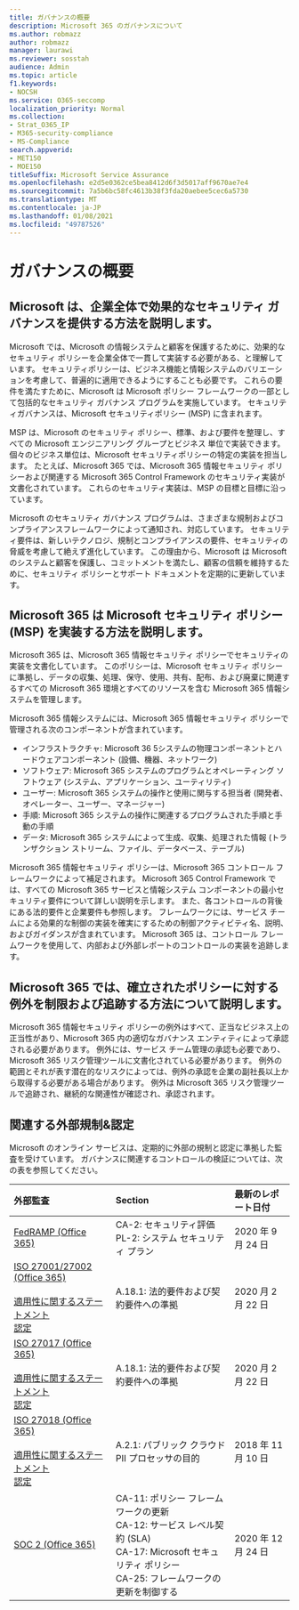 ```yaml
---
title: ガバナンスの概要
description: Microsoft 365 のガバナンスについて
ms.author: robmazz
author: robmazz
manager: laurawi
ms.reviewer: sosstah
audience: Admin
ms.topic: article
f1.keywords:
- NOCSH
ms.service: O365-seccomp
localization_priority: Normal
ms.collection:
- Strat_O365_IP
- M365-security-compliance
- MS-Compliance
search.appverid:
- MET150
- MOE150
titleSuffix: Microsoft Service Assurance
ms.openlocfilehash: e2d5e0362ce5bea8412d6f3d5017aff9670ae7e4
ms.sourcegitcommit: 7a5b6bc58fc4613b38f3fda20aebee5cec6a5730
ms.translationtype: MT
ms.contentlocale: ja-JP
ms.lasthandoff: 01/08/2021
ms.locfileid: "49787526"
---
```

# <a name="governance-overview"></a>ガバナンスの概要

## <a name="how-does-microsoft-provide-effective-security-governance-across-the-enterprise"></a>Microsoft は、企業全体で効果的なセキュリティ ガバナンスを提供する方法を説明します。

Microsoft では、Microsoft の情報システムと顧客を保護するために、効果的なセキュリティ ポリシーを企業全体で一貫して実装する必要がある、と理解しています。 セキュリティポリシーは、ビジネス機能と情報システムのバリエーションを考慮して、普遍的に適用できるようにすることも必要です。 これらの要件を満たすために、Microsoft は Microsoft ポリシー フレームワークの一部として包括的なセキュリティ ガバナンス プログラムを実施しています。 セキュリティガバナンスは、Microsoft セキュリティポリシー (MSP) に含まれます。

MSP は、Microsoft のセキュリティ ポリシー、標準、および要件を整理し、すべての Microsoft エンジニアリング グループとビジネス 単位で実装できます。 個々のビジネス単位は、Microsoft セキュリティポリシーの特定の実装を担当します。 たとえば、Microsoft 365 では、Microsoft 365 情報セキュリティ ポリシーおよび関連する Microsoft 365 Control Framework のセキュリティ実装が文書化されています。 これらのセキュリティ実装は、MSP の目標と目標に沿っています。

Microsoft のセキュリティ ガバナンス プログラムは、さまざまな規制およびコンプライアンスフレームワークによって通知され、対応しています。 セキュリティ要件は、新しいテクノロジ、規制とコンプライアンスの要件、セキュリティの脅威を考慮して絶えず進化しています。 この理由から、Microsoft は Microsoft のシステムと顧客を保護し、コミットメントを満たし、顧客の信頼を維持するために、セキュリティ ポリシーとサポート ドキュメントを定期的に更新しています。

## <a name="how-does-microsoft-365-implement-the-microsoft-security-policy-msp"></a>Microsoft 365 は Microsoft セキュリティ ポリシー (MSP) を実装する方法を説明します。

Microsoft 365 は、Microsoft 365 情報セキュリティ ポリシーでセキュリティの実装を文書化しています。 このポリシーは、Microsoft セキュリティ ポリシーに準拠し、データの収集、処理、保守、使用、共有、配布、および廃棄に関連するすべての Microsoft 365 環境とすべてのリソースを含む Microsoft 365 情報システムを管理します。

Microsoft 365 情報システムには、Microsoft 365 情報セキュリティ ポリシーで管理される次のコンポーネントが含まれています。

- インフラストラクチャ: Microsoft 36 5システムの物理コンポーネントとハードウェアコンポーネント (設備、機器、ネットワーク)
- ソフトウェア: Microsoft 365 システムのプログラムとオペレーティング ソフトウェア (システム、アプリケーション、ユーティリティ)
- ユーザー: Microsoft 365 システムの操作と使用に関与する担当者 (開発者、オペレーター、ユーザー、マネージャー)
- 手順: Microsoft 365 システムの操作に関連するプログラムされた手順と手動の手順
- データ: Microsoft 365 システムによって生成、収集、処理された情報 (トランザクション ストリーム、ファイル、データベース、テーブル)

Microsoft 365 情報セキュリティ ポリシーは、Microsoft 365 コントロール フレームワークによって補足されます。 Microsoft 365 Control Framework では、すべての Microsoft 365 サービスと情報システム コンポーネントの最小セキュリティ要件について詳しい説明を示します。 また、各コントロールの背後にある法的要件と企業要件も参照します。 フレームワークには、サービス チームによる効果的な制御の実装を確実にするための制御アクティビティ名、説明、およびガイダンスが含まれています。 Microsoft 365 は、コントロール フレームワークを使用して、内部および外部レポートのコントロールの実装を追跡します。

## <a name="how-does-microsoft-365-limit-and-track-exceptions-to-established-policies"></a>Microsoft 365 では、確立されたポリシーに対する例外を制限および追跡する方法について説明します。

Microsoft 365 情報セキュリティ ポリシーの例外はすべて、正当なビジネス上の正当性があり、Microsoft 365 内の適切なガバナンス エンティティによって承認される必要があります。 例外には、サービス チーム管理の承認も必要であり、Microsoft 365 リスク管理ツールに文書化されている必要があります。 例外の範囲とそれが表す潜在的なリスクによっては、例外の承認を企業の副社長以上から取得する必要がある場合があります。 例外は Microsoft 365 リスク管理ツールで追跡され、継続的な関連性が確認され、承認されます。

## <a name="related-external-regulations--certifications"></a>関連する外部規制&認定

Microsoft のオンライン サービスは、定期的に外部の規制と認定に準拠した監査を受けています。 ガバナンスに関連するコントロールの検証については、次の表を参照してください。

| **外部監査** | **Section** | **最新のレポート日付** |
|:--------------------|:------------|:-----------------------|
| [FedRAMP (Office 365)](https://compliance.microsoft.com/compliancemanager) | CA-2: セキュリティ評価 <br> PL-2: システム セキュリティ プラン | 2020 年 9 月 24 日 |
| [ISO 27001/27002 (Office 365)](https://servicetrust.microsoft.com/ViewPage/MSComplianceGuideV3?command=Download&downloadType=Document&downloadId=d7864d4f-e053-4cc4-a964-fa526d07c3be&tab=7027ead0-3d6b-11e9-b9e1-290b1eb4cdeb&docTab=7027ead0-3d6b-11e9-b9e1-290b1eb4cdeb_ISO_Reports) <br><br> [適用性に関するステートメント](https://servicetrust.microsoft.com/ViewPage/MSComplianceGuide?command=Download&downloadType=Document&downloadId=8ee1e46b-2ada-4e7b-bb7d-4c55a8cb6fcd&docTab=4ce99610-c9c0-11e7-8c2c-f908a777fa4d_ISO_Reports) <br> [認定](https://servicetrust.microsoft.com/ViewPage/MSComplianceGuideV3?command=Download&downloadType=Document&downloadId=1e84a14a-2468-45ac-9412-5e53250d57ec&tab=7027ead0-3d6b-11e9-b9e1-290b1eb4cdeb&docTab=7027ead0-3d6b-11e9-b9e1-290b1eb4cdeb_ISO_Reports) | A.18.1: 法的要件および契約要件への準拠 | 2020 月 2 月 22 日 |
| [ISO 27017 (Office 365)](https://servicetrust.microsoft.com/ViewPage/MSComplianceGuideV3?command=Download&downloadType=Document&downloadId=d7864d4f-e053-4cc4-a964-fa526d07c3be&tab=7027ead0-3d6b-11e9-b9e1-290b1eb4cdeb&docTab=7027ead0-3d6b-11e9-b9e1-290b1eb4cdeb_ISO_Reports) <br><br> [適用性に関するステートメント](https://servicetrust.microsoft.com/ViewPage/MSComplianceGuide?command=Download&downloadType=Document&downloadId=8ee1e46b-2ada-4e7b-bb7d-4c55a8cb6fcd&docTab=4ce99610-c9c0-11e7-8c2c-f908a777fa4d_ISO_Reports) <br> [認定](https://servicetrust.microsoft.com/ViewPage/MSComplianceGuideV3?command=Download&downloadType=Document&downloadId=70de0999-5451-43a3-9ef4-761e8fbfb1a3&tab=7027ead0-3d6b-11e9-b9e1-290b1eb4cdeb&docTab=7027ead0-3d6b-11e9-b9e1-290b1eb4cdeb_ISO_Reports) | A.18.1: 法的要件および契約要件への準拠 | 2020 月 2 月 22 日 |
| [ISO 27018 (Office 365)](https://servicetrust.microsoft.com/ViewPage/MSComplianceGuideV3?command=Download&downloadType=Document&downloadId=d7864d4f-e053-4cc4-a964-fa526d07c3be&tab=7027ead0-3d6b-11e9-b9e1-290b1eb4cdeb&docTab=7027ead0-3d6b-11e9-b9e1-290b1eb4cdeb_ISO_Reports) <br><br> [適用性に関するステートメント](https://servicetrust.microsoft.com/ViewPage/MSComplianceGuide?command=Download&downloadType=Document&downloadId=8ee1e46b-2ada-4e7b-bb7d-4c55a8cb6fcd&docTab=4ce99610-c9c0-11e7-8c2c-f908a777fa4d_ISO_Reports) <br> [認定](https://servicetrust.microsoft.com/ViewPage/MSComplianceGuideV3?command=Download&downloadType=Document&downloadId=43e89534-f48d-42ea-a7a7-3523ff516036&tab=7027ead0-3d6b-11e9-b9e1-290b1eb4cdeb&docTab=7027ead0-3d6b-11e9-b9e1-290b1eb4cdeb_ISO_Reports) | A.2.1: パブリック クラウド PII プロセッサの目的 | 2018 年 11 月 10 日 |
| [SOC 2 (Office 365)](https://servicetrust.microsoft.com/ViewPage/MSComplianceGuideV3?command=Download&downloadType=Document&downloadId=a73c1738-7892-42b7-acd3-87b6371c53f6&tab=7027ead0-3d6b-11e9-b9e1-290b1eb4cdeb&docTab=7027ead0-3d6b-11e9-b9e1-290b1eb4cdeb_SOC_%2F_SSAE_16_Reports) | CA-11: ポリシー フレームワークの更新 <br> CA-12: サービス レベル契約 (SLA) <br> CA-17: Microsoft セキュリティ ポリシー <br> CA-25: フレームワークの更新を制御する | 2020 年 12 月 24 日 |
